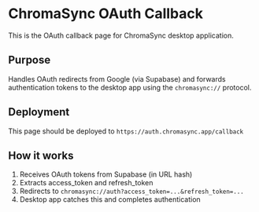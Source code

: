 # ChromaSync OAuth Callback

This is the OAuth callback page for ChromaSync desktop application.

## Purpose
Handles OAuth redirects from Google (via Supabase) and forwards authentication tokens to the desktop app using the `chromasync://` protocol.

## Deployment
This page should be deployed to `https://auth.chromasync.app/callback`

## How it works
1. Receives OAuth tokens from Supabase (in URL hash)
2. Extracts access_token and refresh_token
3. Redirects to `chromasync://auth?access_token=...&refresh_token=...`
4. Desktop app catches this and completes authentication